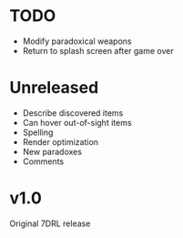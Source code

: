 # TODO
- Modify paradoxical weapons
- Return to splash screen after game over

# Unreleased
- Describe discovered items
- Can hover out-of-sight items
- Spelling
- Render optimization
- New paradoxes
- Comments

# v1.0
Original 7DRL release

